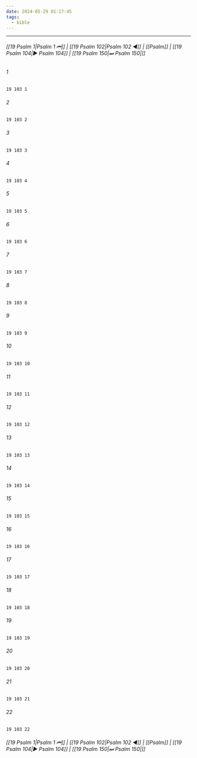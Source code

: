 ```yaml
---
date: 2024-05-29 01:17:45
tags:
  - bible
---
```

___

###### [[19 Psalm 1|Psalm 1 ⏮]] | [[19 Psalm 102|Psalm 102 ◀]] | [[Psalm]] | [[19 Psalm 104|▶ Psalm 104]] | [[19 Psalm 150|⏭ Psalm 150|]]

###### 1
``` verse
19 103 1 
```
###### 2
``` verse
19 103 2 
```
###### 3
``` verse
19 103 3 
```
###### 4
``` verse
19 103 4 
```
###### 5
``` verse
19 103 5 
```
###### 6
``` verse
19 103 6 
```
###### 7
``` verse
19 103 7 
```
###### 8
``` verse
19 103 8 
```
###### 9
``` verse
19 103 9 
```
###### 10
``` verse
19 103 10 
```
###### 11
``` verse
19 103 11 
```
###### 12
``` verse
19 103 12 
```
###### 13
``` verse
19 103 13 
```
###### 14
``` verse
19 103 14 
```
###### 15
``` verse
19 103 15 
```
###### 16
``` verse
19 103 16 
```
###### 17
``` verse
19 103 17 
```
###### 18
``` verse
19 103 18 
```
###### 19
``` verse
19 103 19 
```
###### 20
``` verse
19 103 20 
```
###### 21
``` verse
19 103 21 
```
###### 22
``` verse
19 103 22 
```

###### [[19 Psalm 1|Psalm 1 ⏮]] | [[19 Psalm 102|Psalm 102 ◀]] | [[Psalm]] | [[19 Psalm 104|▶ Psalm 104]] | [[19 Psalm 150|⏭ Psalm 150|]]

